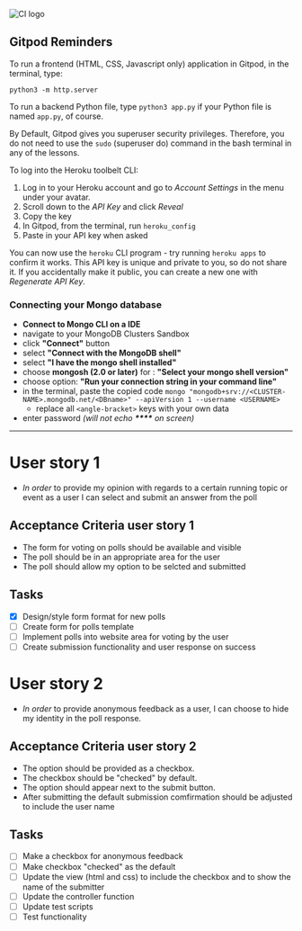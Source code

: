 ![CI logo](https://codeinstitute.s3.amazonaws.com/fullstack/ci_logo_small.png)

## Gitpod Reminders

To run a frontend (HTML, CSS, Javascript only) application in Gitpod, in the terminal, type:

`python3 -m http.server`

To run a backend Python file, type `python3 app.py` if your Python file is named `app.py`, of course.

By Default, Gitpod gives you superuser security privileges. Therefore, you do not need to use the `sudo` (superuser do) command in the bash terminal in any of the lessons.

To log into the Heroku toolbelt CLI:

1. Log in to your Heroku account and go to *Account Settings* in the menu under your avatar.
2. Scroll down to the *API Key* and click *Reveal*
3. Copy the key
4. In Gitpod, from the terminal, run `heroku_config`
5. Paste in your API key when asked

You can now use the `heroku` CLI program - try running `heroku apps` to confirm it works. This API key is unique and private to you, so do not share it. If you accidentally make it public, you can create a new one with _Regenerate API Key_.

### Connecting your Mongo database

- **Connect to Mongo CLI on a IDE**
- navigate to your MongoDB Clusters Sandbox
- click **"Connect"** button
- select **"Connect with the MongoDB shell"**
- select **"I have the mongo shell installed"**
- choose **mongosh (2.0 or later)** for : **"Select your mongo shell version"**
- choose option: **"Run your connection string in your command line"**
- in the terminal, paste the copied code `mongo "mongodb+srv://<CLUSTER-NAME>.mongodb.net/<DBname>" --apiVersion 1 --username <USERNAME>`
  - replace all `<angle-bracket>` keys with your own data
- enter password _(will not echo **\*\*\*\*** on screen)_

------

# User story 1

* _In order_ to provide my opinion with regards to a certain running topic or event as a user I can select and submit an answer from the poll

## Acceptance Criteria user story 1

* The form for voting on polls should be available and visible
* The poll should be in an appropriate area for the user
* The poll should allow my option to be selcted and submitted

## Tasks

* [x] Design/style form format for new polls
* [ ] Create form for polls template
* [ ] Implement polls into website area for voting by the user
* [ ] Create submission functionality and user response on success

# User story 2

* _In order_ to provide anonymous feedback as a user, I can choose to hide my identity in the poll response.

## Acceptance Criteria user story 2

* The option should be provided as a checkbox.
* The checkbox should be "checked" by default.
* The option should appear next to the submit button.
* After submitting the default submission comfirmation should be adjusted to include the user name

## Tasks

* [ ] Make a checkbox for anonymous feedback
* [ ] Make checkbox "checked" as the default
* [ ] Update the view (html and css) to include the checkbox and to show the name of the submitter
* [ ] Update the controller function
* [ ] Update test scripts
* [ ] Test functionality
